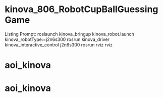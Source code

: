 # kinova_806_RobotCupBallGuessingGame
Listing Prompt:
roslaunch kinova_bringup kinova_robot.launch kinova_robotType:=j2n6s300
rosrun kinova_driver kinova_interactive_control j2n6s300
rosrun rviz rviz
# aoi_kinova
# aoi_kinova

